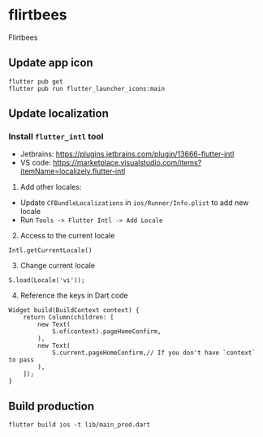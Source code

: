 # flirtbees
Flirtbees

## Update app icon

```
flutter pub get
flutter pub run flutter_launcher_icons:main
```

## Update localization

### Install `flutter_intl` tool
- Jetbrains: https://plugins.jetbrains.com/plugin/13666-flutter-intl
- VS code: https://marketplace.visualstudio.com/items?itemName=localizely.flutter-intl

1. Add other locales:

- Update `CFBundleLocalizations` in `ios/Runner/Info.plist` to add new locale
- Run `Tools -> Flutter Intl -> Add Locale`

2. Access to the current locale
```
Intl.getCurrentLocale()
```

3. Change current locale
```
S.load(Locale('vi'));
```

4. Reference the keys in Dart code
```
Widget build(BuildContext context) {
    return Column(children: [
        new Text(
            S.of(context).pageHomeConfirm,
        ),
        new Text(
            S.current.pageHomeConfirm,// If you don't have `context` to pass
        ),
    ]);
}
```

## Build production
```
flutter build ios -t lib/main_prod.dart
```

